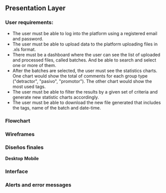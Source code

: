 ## Presentation Layer

### User requirements:

- The user must be able to log into the platform using a registered email and password.
- The user must be able to upload data to the platform uploading files in .xls format. 
- There must be a dashboard where the user can see the list of uploaded and processed files, called batches. And be able to search and select one or more of them.
- After the batches are selected, the user must see the statistics charts. One chart would show the total of comments for each group type ("detractor", "pasivo", "promotor"). The other chart would show the most used tags.
- The user must be able to filter the results by a given set of criteria and generate new statistic charts accordingly. 
- The user must be able to download the new file generated that includes the tags, name of the batch and date-time.

### Flowchart

### Wireframes

### Diseños finales

**Desktop**
**Mobile**

### Interface

### Alerts and error messages
